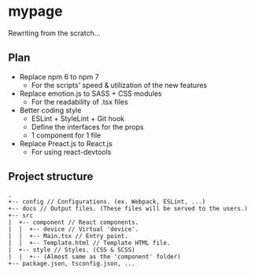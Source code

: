 # mypage

Rewriting from the scratch...

## Plan

- Replace npm 6 to npm 7
  - For the scripts' speed & utilization of the new features
- Replace emotion.js to SASS + CSS modules
  - For the readability of .tsx files
- Better coding style
  - ESLint + StyleLint + Git hook
  - Define the interfaces for the props
  - 1 component for 1 file
- Replace Preact.js to React.js
  - For using react-devtools

## Project structure

```
.
+-- config // Configurations. (ex. Webpack, ESLint, ...)
+-- docs // Output files. (These files will be served to the users.)
+-- src
|  +-- component // React components.
|  |  +-- device // Virtual 'device'.
|  |  +-- Main.tsx // Entry point.
|  |  +-- Template.html // Template HTML file.
|  +-- style // Styles. (CSS & SCSS)
|  |  +-- (Almost same as the 'component' folder)
+-- package.json, tsconfig.json, ...
```
